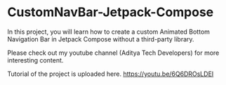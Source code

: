 # CustomNavBar-Jetpack-Compose
In this project, you will learn how to create a custom Animated Bottom Navigation Bar in Jetpack Compose without a third-party library. 

Please check out my youtube channel (Aditya Tech Developers) for more interesting content.

Tutorial of the project is uploaded here.
https://youtu.be/6Q6DROsLDEI
